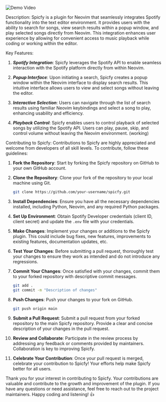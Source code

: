 ![Demo Video](https://github.com/Terminal127/nvim-spotify/blob/main/srcgif/spicfy.gif)

Description:
Spicfy is a plugin for Neovim that seamlessly integrates Spotify functionality into the text editor environment. It provides users with the ability to search for songs, view search results within a popup window, and play selected songs directly from Neovim. This integration enhances user experience by allowing for convenient access to music playback while coding or working within the editor.

Key Features:
1. ***Spotify Integration***: Spicfy leverages the Spotify API to enable seamless interaction with the Spotify platform directly from within Neovim.

2. ***Popup Interface***: Upon initiating a search, Spicfy creates a popup window within the Neovim interface to display search results. This intuitive interface allows users to view and select songs without leaving the editor.

3. ***Interactive Selection***: Users can navigate through the list of search results using familiar Neovim keybindings and select a song to play, enhancing usability and efficiency.

4. ***Playback Control***: Spicfy enables users to control playback of selected songs by utilizing the Spotify API. Users can play, pause, skip, and control volume without leaving the Neovim environment. (working)


Contributing to Spicfy:
Contributions to Spicfy are highly appreciated and welcome from developers of all skill levels. To contribute, follow these guidelines:

1. **Fork the Repository**: Start by forking the Spicfy repository on GitHub to your own GitHub account.

2. **Clone the Repository**: Clone your fork of the repository to your local machine using Git.

    ```bash
    git clone https://github.com/your-username/spicfy.git
    ```

3. **Install Dependencies**: Ensure you have all the necessary dependencies installed, including Python, Neovim, and any required Python packages.

4. **Set Up Environment**: Obtain Spotify Developer credentials (client ID, client secret) and update the `.env` file with your credentials.

5. **Make Changes**: Implement your changes or additions to the Spicfy plugin. This could include bug fixes, new features, improvements to existing features, documentation updates, etc.

6. **Test Your Changes**: Before submitting a pull request, thoroughly test your changes to ensure they work as intended and do not introduce any regressions.

7. **Commit Your Changes**: Once satisfied with your changes, commit them to your forked repository with descriptive commit messages.

    ```bash
    git add .
    git commit -m "Description of changes"
    ```

8. **Push Changes**: Push your changes to your fork on GitHub.

    ```bash
    git push origin main
    ```

9. **Submit a Pull Request**: Submit a pull request from your forked repository to the main Spicfy repository. Provide a clear and concise description of your changes in the pull request.

10. **Review and Collaborate**: Participate in the review process by addressing any feedback or comments provided by maintainers. Collaboration is key to improving Spicfy.

11. **Celebrate Your Contribution**: Once your pull request is merged, celebrate your contribution to Spicfy! Your efforts help make Spicfy better for all users.

Thank you for your interest in contributing to Spicfy. Your contributions are valuable and contribute to the growth and improvement of the plugin. If you have any questions or need assistance, feel free to reach out to the project maintainers. Happy coding and listening! 👍
